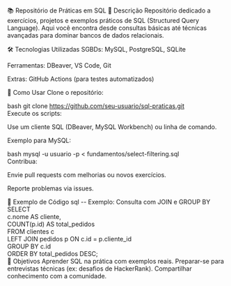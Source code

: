 📚 Repositório de Práticas em SQL
📍 Descrição
Repositório dedicado a exercícios, projetos e exemplos práticos de SQL (Structured Query Language). Aqui você encontra desde consultas básicas até técnicas avançadas para dominar bancos de dados relacionais.

🛠 Tecnologias Utilizadas
SGBDs: MySQL, PostgreSQL, SQLite

Ferramentas: DBeaver, VS Code, Git

Extras: GitHub Actions (para testes automatizados)

🚀 Como Usar
Clone o repositório:

bash
git clone https://github.com/seu-usuario/sql-praticas.git  
Execute os scripts:

Use um cliente SQL (DBeaver, MySQL Workbench) ou linha de comando.

Exemplo para MySQL:

bash
mysql -u usuario -p < fundamentos/select-filtering.sql  
Contribua:

Envie pull requests com melhorias ou novos exercícios.

Reporte problemas via issues.

📌 Exemplo de Código
sql
-- Exemplo: Consulta com JOIN e GROUP BY  
SELECT  
    c.nome AS cliente,  
    COUNT(p.id) AS total_pedidos  
FROM clientes c  
LEFT JOIN pedidos p ON c.id = p.cliente_id  
GROUP BY c.id  
ORDER BY total_pedidos DESC;  
🎯 Objetivos
Aprender SQL na prática com exemplos reais.
Preparar-se para entrevistas técnicas (ex: desafios de HackerRank).
Compartilhar conhecimento com a comunidade.
